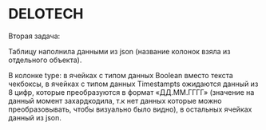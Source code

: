 # DELOTECH

Вторая задача:

Таблицу наполнила данными из json (название колонок взяла из отдельного объекта). 

В колонке type: в ячейках с типом данных Boolean вместо текста чекбоксы, в ячейках с типом данных Timestampts ожидаются данный из 8 цифр, которые преобразуются в формат «ДД.ММ.ГГГГ» (значение на данный момент захардкодила, т.к нет данных которые можно преобразовывать, чтобы визуально было видно), в остальных ячейках данный из json.
